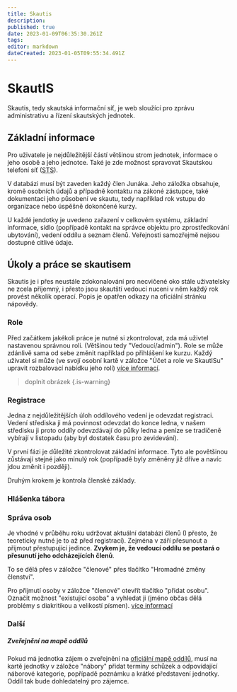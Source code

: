 ```yaml
---
title: Skautis
description: 
published: true
date: 2023-01-09T06:35:30.261Z
tags: 
editor: markdown
dateCreated: 2023-01-05T09:55:34.491Z
---
```


# SkautIS
Skautis, tedy skautská informační síť, je web sloužící pro zprávu administrativu a řízení skautských jednotek. 

## Základní informace
Pro uživatele je nejdůležitější částí většinou strom jednotek, informace o jeho osobě a jeho jednotce. Také je zde možnost spravovat Skautskou telefoní síť (<a href = "https://krizovatka.skaut.cz/skautske-benefity/sts-skautska-telefonni-sit/sts-zakladni-informace">STS</a>).

V databázi musí být zaveden každý člen Junáka. Jeho záložka obsahuje, kromě osobních údajů a případně kontaktu na zákoné zástupce, také dokumentaci jeho působení ve skautu, tedy například rok vstupu do organizace nebo úspěšně dokončené kurzy.

U každé jendotky je uvedeno zařazení v celkovém systému, základní informace, sídlo (popřípadě kontakt na správce objektu pro zprostředkování ubytování), vedení oddílu a seznam členů. Veřejnosti  samozřejmě nejsou dostupné citlivé údaje. 

## Úkoly a práce se skautisem
Skautis je i přes neustále zdokonalování pro necvičené oko stále uživatelsky ne zcela příjemný, i přesto jsou skautští vedoucí nuceni v něm každý rok provést několik operací.
Popis je opatřen odkazy na oficiální stránku nápovědy.

### Role
Před začátkem jakékoli práce je nutné si zkontrolovat, zda má uživtel nastavenou správnou roli. (Většinou tedy "Vedoucí/admin"). Role se může zdánlivě sama od sebe změnit například po přihlášení ke kurzu. Každý uživatel si může (ve svojí osobní kartě v záložce "Účet a role ve SkautISu" upravit rozbalovací nabídku jeho rolí) <a href="https://napoveda.skaut.cz/skautis/informacni-system/uzivatel/role-a-prava">
  více informací</a>.

> doplnit obrázek
{.is-warning}

### Registrace

Jedna z nejdůležitějších úloh oddílového vedení je odevzdat registraci. Vedení střediska ji má povinnost odevzdat do konce ledna, v našem středisku ji proto oddíly odevzdávají do půlky ledna a peníze se tradičeně vybírají v listopadu (aby byl dostatek času pro zevidevání).



V první fázi je důležité zkontrolovat základní informace. Tyto ale povětšinou zůstávají stejné jako minulý rok (popřípadě byly změněny již dříve a navíc jdou změnit i později).

Druhým krokem je kontrola členské základy. 


### Hlášenka tábora

### Správa osob

Je vhodné v průběhu roku udržovat aktuální databázi členů (I přesto, že teoreticky nutné je to až před registrací). Zejména v září přesunout a přijmout přestupující jedince.
**Zvykem je, že vedoucí oddílu se postará o přesunutí jeho odcházejících členů**.

To se dělá přes v záložce "členové" přes tlačítko "Hromadné změny členství".

Pro přijmutí osoby v záložce "členové" otevřít tlačítko "přidat osobu". Označit možnost "existující osoba" a vyhledat ji (jméno občas dělá problémy s diakritikou a velikostí písmen).
<a href="https://napoveda.skaut.cz/skautis/jednotka/clenove">více informací</a>


### Další

##### Zveřejnění na mapě oddílů
Pokud má jednotka zájem o zveřejnění na <a href="https://www.skaut.cz/mapa/?misto=">oficiální mapě oddílů</a>, musí na kartě jednotky v záložce "nábory" přidat termíny schůzek a odpovídající náborové kategorie, popřípadě poznámku a krátké představení jednotky. Oddíl tak bude dohledatelný pro zájemce.







